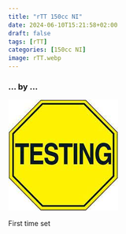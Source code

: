 ```yaml
---
title: "rTT 150cc NI"
date: 2024-06-10T15:21:58+02:00
draft: false
tags: [rTT]
categories: [150cc NI]
image: rTT.webp
---
```

### ... by ...
![Nothing there](testing.jpg)

First time set